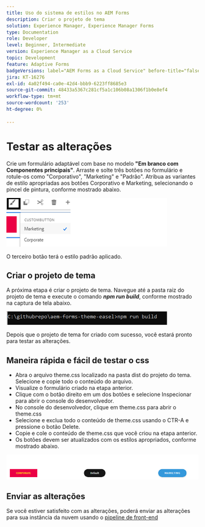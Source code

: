 ```yaml
---
title: Uso do sistema de estilos no AEM Forms
description: Criar o projeto de tema
solution: Experience Manager, Experience Manager Forms
type: Documentation
role: Developer
level: Beginner, Intermediate
version: Experience Manager as a Cloud Service
topic: Development
feature: Adaptive Forms
badgeVersions: label="AEM Forms as a Cloud Service" before-title="false"
jira: KT-16276
exl-id: 4a02f494-ca0e-42d4-bbb9-6223ff8685e3
source-git-commit: 48433a5367c281cf5a1c106b08a1306f1b0e8ef4
workflow-type: tm+mt
source-wordcount: '253'
ht-degree: 0%

---
```


# Testar as alterações

Crie um formulário adaptável com base no modelo **&quot;Em branco com Componentes principais&quot;**. Arraste e solte três botões no formulário e rotule-os como &quot;Corporativo&quot;, &quot;Marketing&quot; e &quot;Padrão&quot;.
Atribua as variantes de estilo apropriadas aos botões Corporativo e Marketing, selecionando o pincel de pintura, conforme mostrado abaixo.

![estilos](assets/marketing-variation.png)

O terceiro botão terá o estilo padrão aplicado.

## Criar o projeto de tema

A próxima etapa é criar o projeto de tema. Navegue até a pasta raiz do projeto de tema e execute o comando _&#x200B;**npm run build**&#x200B;_, conforme mostrado na captura de tela abaixo.

![tema de compilação](assets/build-theme.png)

Depois que o projeto de tema for criado com sucesso, você estará pronto para testar as alterações.

## Maneira rápida e fácil de testar o css

* Abra o arquivo theme.css localizado na pasta dist do projeto do tema. Selecione e copie todo o conteúdo do arquivo.
* Visualize o formulário criado na etapa anterior.
* Clique com o botão direito em um dos botões e selecione Inspecionar para abrir o console do desenvolvedor.
* No console do desenvolvedor, clique em theme.css para abrir o theme.css
* Selecione e exclua todo o conteúdo de theme.css usando o CTR-A e pressione o botão Delete.
* Copie e cole o conteúdo de theme.css que você criou na etapa anterior.
* Os botões devem ser atualizados com os estilos apropriados, conforme mostrado abaixo.

![botões-finais](assets/final-state-buttons.png)

## Enviar as alterações

Se você estiver satisfeito com as alterações, poderá enviar as alterações para sua instância da nuvem usando o [pipeline de front-end](https://experienceleague.adobe.com/en/docs/experience-manager-learn/getting-started-wknd-tutorial-develop/enable-frontend-pipeline-devops/create-frontend-pipeline)
